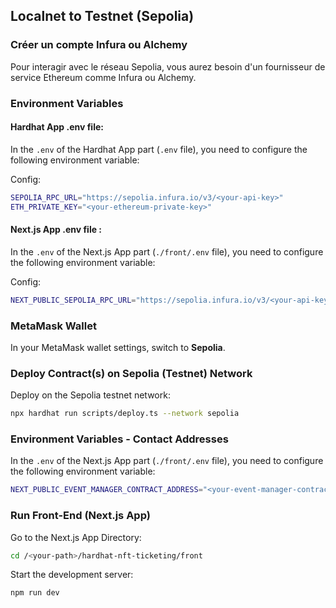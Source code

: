 ## Localnet to Testnet (Sepolia)

### Créer un compte Infura ou Alchemy

Pour interagir avec le réseau Sepolia, vous aurez besoin d'un fournisseur de service Ethereum comme Infura ou Alchemy.


### Environment Variables

#### Hardhat App .env file:

In the `.env` of the Hardhat App part (`.env` file), you need to configure the following environment variable:

Config:

```bash
SEPOLIA_RPC_URL="https://sepolia.infura.io/v3/<your-api-key>"
ETH_PRIVATE_KEY="<your-ethereum-private-key>"
```

#### Next.js App .env file :

In the `.env` of the Next.js App part (`./front/.env` file), you need to configure the following environment variable:

Config:

```bash
NEXT_PUBLIC_SEPOLIA_RPC_URL="https://sepolia.infura.io/v3/<your-api-key>"
```


### MetaMask Wallet

In your MetaMask wallet settings, switch to **Sepolia**.


### Deploy Contract(s) on Sepolia (Testnet) Network

Deploy on the Sepolia testnet network:

```bash
npx hardhat run scripts/deploy.ts --network sepolia
```

### Environment Variables - Contact Addresses

In the `.env` of the Next.js App part (`./front/.env` file), you need to configure the following environment variable:

```bash
NEXT_PUBLIC_EVENT_MANAGER_CONTRACT_ADDRESS="<your-event-manager-contract-address>"
```


### Run Front-End (Next.js App)

Go to the Next.js App Directory:

```bash
cd /<your-path>/hardhat-nft-ticketing/front
```

Start the development server:

```bash
npm run dev
```
